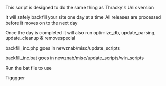 This script is designed to do the same thing as Thracky's Unix version

It will safely backfill your site one day at a time
All releases are processed before it moves on to the next day

Once the day is completed it will also run
optimize_db, update_parsing, update_cleanup & removespecial

backfill_inc.php goes in
newznab/misc/update_scripts

backfill_inc.bat goes in
newznab/misc/update_scripts/win_scripts

Run the bat file to use

Tigggger

